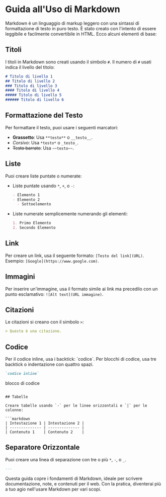 # Guida all'Uso di Markdown

Markdown è un linguaggio di markup leggero con una sintassi di formattazione di testo in puro testo. È stato creato con l'intento di essere leggibile e facilmente convertibile in HTML. Ecco alcuni elementi di base:

## Titoli

I titoli in Markdown sono creati usando il simbolo `#`. Il numero di `#` usati indica il livello del titolo:

```markdown
# Titolo di livello 1
## Titolo di livello 2
### Titolo di livello 3
#### Titolo di livello 4
##### Titolo di livello 5
###### Titolo di livello 6
```

## Formattazione del Testo

Per formattare il testo, puoi usare i seguenti marcatori:

- **Grassetto**: Usa `**testo**` o `__testo__`.
- *Corsivo*: Usa `*testo*` o `_testo_`.
- ~~Testo barrato~~: Usa `~~testo~~`.

## Liste

Puoi creare liste puntate o numerate:

- Liste puntate usando `*`, `+`, o `-`:

  ```markdown
  - Elemento 1
  - Elemento 2
    - Sottoelemento
  ```

- Liste numerate semplicemente numerando gli elementi:

  ```markdown
  1. Primo Elemento
  2. Secondo Elemento
  ```

## Link

Per creare un link, usa il seguente formato: `[Testo del link](URL)`. Esempio: `[Google](https://www.google.com)`.

## Immagini

Per inserire un'immagine, usa il formato simile ai link ma precedilo con un punto esclamativo: `![Alt text](URL immagine)`. 

## Citazioni

Le citazioni si creano con il simbolo `>`:

```markdown
> Questa è una citazione.
```

## Codice

Per il codice inline, usa i backtick: \`codice\`. Per blocchi di codice, usa tre backtick o indentazione con quattro spazi.

```markdown
`codice inline`

```
blocco di codice
```

## Tabelle

Creare tabelle usando `-` per le linee orizzontali e `|` per le colonne:

```markdown
| Intestazione 1 | Intestazione 2 |
| -------------- | -------------- |
| Contenuto 1    | Contenuto 2    |
```

## Separatore Orizzontale

Puoi creare una linea di separazione con tre o più `*`, `-`, o `_`.

```markdown
---
```

Questa guida copre i fondamenti di Markdown, ideale per scrivere documentazione, note, e contenuti per il web. Con la pratica, diventerai più a tuo agio nell'usare Markdown per vari scopi.